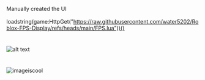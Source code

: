 Manually created the UI</br>
</br>
loadstring(game:HttpGet("https://raw.githubusercontent.com/water5202/Roblox-FPS-Display/refs/heads/main/FPS.lua"))()
</br>
#
![alt text](https://img.shields.io/badge/Build-1.0.0-%2520)
#   
![imageiscool](https://i.ibb.co/8LVDXrVn/fps.gif)
